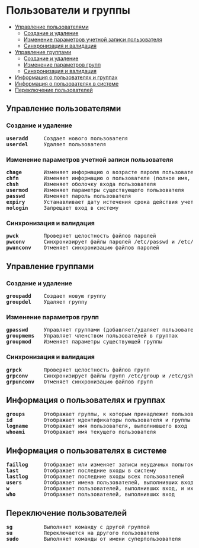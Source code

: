 # Пользователи и группы
   * [Управление пользователями](#управление-пользователями)
      * [Создание и удаление](#создание-и-удаление)
      * [Изменение параметров учетной записи пользователя](#изменение-параметров-учетной-записи-пользователя)
      * [Синхронизация и валидация](#синхронизация-и-валидация)
   * [Управление группами](#управление-группами)
      * [Создание и удаление](#создание-и-удаление)
      * [Изменение параметров групп](#изменение-параметров-групп)
      * [Синхронизация и валидация](#синхронизация-и-валидация)
   * [Информация о пользователях и группах](#информация-о-пользователях-и-группах)
   * [Информация о пользователях в системе](#информация-о-пользователях-в-системе)
   * [Переключение пользователей](#переключение-пользователей)

## Управление пользователями
### Создание и удаление
<pre>
<b>useradd</b>     Создает нового пользователя
<b>userdel</b>     Удаляет пользователя
</pre>
    
### Изменение параметров учетной записи пользователя
<pre>
<b>chage</b>       Изменяет информацию о возрасте пароля пользователя
<b>chfn</b>        Изменяет информацию о пользователе (полное имя, номер телефона и т.д.)
<b>chsh</b>        Изменяет оболочку входа пользователя
<b>usermod</b>     Изменяет параметры существующего пользователя
<b>passwd</b>      Изменяет пароль пользователя
<b>expiry</b>      Устанавливает дату истечения срока действия учетной записи пользователя
<b>nologin</b>     Запрещает вход в систему
</pre>

### Синхронизация и валидация
<pre>
<b>pwck</b>        Проверяет целостность файлов паролей
<b>pwconv</b>      Синхронизирует файлы паролей /etc/passwd и /etc/shadow
<b>pwunconv</b>    Отменяет синхронизацию файлов паролей
</pre>

## Управление группами
### Создание и удаление
<pre>
<b>groupadd</b>    Создает новую группу
<b>groupdel</b>    Удаляет группу
</pre>

### Изменение параметров групп
<pre>
<b>gpasswd</b>     Управляет группами (добавляет/удаляет пользователей из групп)
<b>groupmems</b>   Управляет членством пользователей в группах
<b>groupmod</b>    Изменяет параметры существующей группы
</pre>

### Синхронизация и валидация
<pre>
<b>grpck</b>       Проверяет целостность файлов групп
<b>grpconv</b>     Синхронизирует файлы групп /etc/group и /etc/gshadow
<b>grpunconv</b>   Отменяет синхронизацию файлов групп
</pre>

## Информация о пользователях и группах
<pre>
<b>groups</b>      Отображает группы, к которым принадлежит пользователь
<b>id</b>          Отображает идентификаторы пользователя и группы
<b>logname</b>     Отображает имя пользователя, выполнившего вход
<b>whoami</b>      Отображает имя текущего пользователя
</pre>
    
## Информация о пользователях в системе
<pre>
<b>faillog</b>     Отображает или изменяет записи неудачных попыток входа
<b>last</b>        Отображает последние входы в систему
<b>lastlog</b>     Отображает последние входы всех пользователей
<b>users</b>       Отображает имена пользователей, выполнивших вход
<b>w</b>           Отображает пользователей, выполнивших вход, и их действия
<b>who</b>         Отображает пользователей, выполнивших вход
</pre>

## Переключение пользователей
<pre>
<b>sg</b>          Выполняет команду с другой группой
<b>su</b>          Переключается на другого пользователя
<b>sudo</b>        Выполняет команды от имени суперпользователя
</pre>
